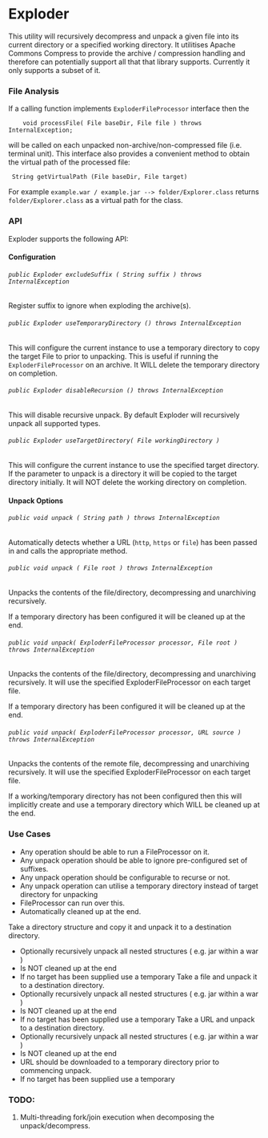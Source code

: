 

# Exploder

This utility will recursively decompress and unpack a given file into its current directory
 or a specified working directory. It utilitises Apache Commons Compress to provide the
 archive / compression handling and therefore can potentially support all that that library
 supports. Currently it only supports a subset of it.


### File Analysis

If a calling function implements `ExploderFileProcessor` interface then the
```
    void processFile( File baseDir, File file ) throws InternalException;
```
will be called on each unpacked non-archive/non-compressed file (i.e. terminal unit). This interface
also provides a convenient method to obtain the virtual path of the processed file:
```
 String getVirtualPath (File baseDir, File target)
 ```

For example `example.war / example.jar --> folder/Explorer.class` returns `folder/Explorer.class` as a virtual path for the class.

### API

Exploder supports the following API:

#### Configuration

###### `public Exploder excludeSuffix ( String suffix ) throws InternalException`

Register suffix to ignore when exploding the archive(s).

###### `public Exploder useTemporaryDirectory () throws InternalException`

This will configure the current instance to use a temporary directory to copy the target File to prior to unpacking. This is useful if running the `ExploderFileProcessor` on an archive. It WILL delete the temporary directory on completion.

###### `public Exploder disableRecursion () throws InternalException`

This will disable recursive unpack. By default Exploder will recursively unpack all supported types.

###### `public Exploder useTargetDirectory( File workingDirectory )`

This will configure the current instance to use the specified target directory. If the parameter to unpack is a directory it will be copied to the target directory initially. It will NOT delete the working directory on completion.

#### Unpack Options

###### `public void unpack ( String path ) throws InternalException`

Automatically detects whether a URL (`http`, `https` or `file`) has been passed in and calls the appropriate method.

###### `public void unpack ( File root ) throws InternalException`

Unpacks the contents of the file/directory, decompressing and unarchiving recursively.

If a temporary directory has been configured it will be cleaned up at the end.

###### `public void unpack( ExploderFileProcessor processor, File root ) throws InternalException`

Unpacks the contents of the file/directory, decompressing and unarchiving recursively. It will use the specified ExploderFileProcessor on each target file.

If a temporary directory has been configured it will be cleaned up at the end.

###### `public void unpack( ExploderFileProcessor processor, URL source ) throws InternalException`

Unpacks the contents of the remote file, decompressing and unarchiving recursively. It will use the specified ExploderFileProcessor on each target file.

If a working/temporary directory has not been configured then this will implicitly create and use a temporary directory which WILL be cleaned up at the end.


### Use Cases

* Any operation should be able to run a FileProcessor on it.
* Any unpack operation should be able to ignore pre-configured set of suffixes.
* Any unpack operation should be configurable to recurse or not.
* Any unpack operation can utilise a temporary directory instead of target directory for unpacking
 * FileProcessor can run over this.
 * Automatically cleaned up at the end.


Take a directory structure and copy it and unpack it to a destination directory.
 * Optionally recursively unpack all nested structures ( e.g. jar within a war )
 * Is NOT cleaned up at the end
 * If no target has been supplied use a temporary
Take a file and unpack it to a destination directory.
 * Optionally recursively unpack all nested structures ( e.g. jar within a war )
 * Is NOT cleaned up at the end
 * If no target has been supplied use a temporary
Take a URL and unpack to a destination directory.
 * Optionally recursively unpack all nested structures ( e.g. jar within a war )
 * Is NOT cleaned up at the end
 * URL should be downloaded to a temporary directory prior to commencing unpack.
 * If no target has been supplied use a temporary

### TODO:

1. Multi-threading fork/join execution when decomposing the unpack/decompress.
